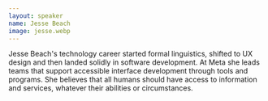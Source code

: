 ```yaml
---
layout: speaker
name: Jesse Beach
image: jesse.webp
---
```

Jesse Beach's technology career started formal linguistics, shifted to UX design and then landed solidly in software development. At Meta she leads teams that support accessible interface development through tools and programs. She believes that all humans should have access to information and services, whatever their abilities or circumstances.
